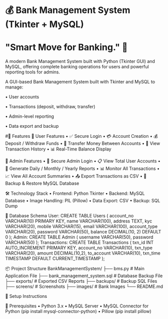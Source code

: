 # 💰 Bank Management System (Tkinter + MySQL)
# "Smart Move for Banking." 🏦
A modern Bank Management System built with Python (Tkinter GUI) and MySQL, offering complete banking operations for users and powerful reporting tools for admins.

A GUI-based Bank Management System built with Tkinter and MySQL to manage:

• User accounts

• Transactions (deposit, withdraw, transfer)

• Admin-level reporting

• Data export and backup

#🚀 Features
👤 User Features
•	✅ Secure Login
•	💳 Account Creation
•	💰 Deposit / Withdraw Funds
•	🔁 Transfer Money Between Accounts
•	📄 View Transaction History
•	📊 Real-Time Balance Display

👮 Admin Features
•	🔐 Secure Admin Login
•	📋 View Total User Accounts
•	🧾 Generate Daily / Monthly / Yearly Reports
•	📊 Monitor All Transactions
•	📈 View All Account Summaries
•	📤 Export Transactions as CSV
•	💾 Backup & Restore MySQL Database

🛠️ Technology Stack
• Frontend: Python Tkinter
• Backend: MySQL Database
• Image Handling: PIL (Pillow)
• Data Export: CSV
• Backup: SQL Dump

🧱 Database Schema
User: 
CREATE TABLE Users (
    account_no VARCHAR(10) PRIMARY KEY,
    name VARCHAR(100),
    address TEXT,
    kyc VARCHAR(20),
    mobile VARCHAR(15),
    email VARCHAR(100),
    account_type VARCHAR(20),
    password VARCHAR(50),
    balance DECIMAL(10, 2) DEFAULT 0
);
Admin: 
CREATE TABLE Admin (
    username VARCHAR(50),
    password VARCHAR(50)
);
Transactions: 
CREATE TABLE Transactions (
    txn_id INT AUTO_INCREMENT PRIMARY KEY,
    account_no VARCHAR(10),
    txn_type VARCHAR(20),
    amount DECIMAL(10,2),
    to_account VARCHAR(10),
    txn_time TIMESTAMP DEFAULT CURRENT_TIMESTAMP
);

📦 Project Structure
BankManagementSystem/
├── bms.py                 # Main Application File
├── bank_management_system.sql  # Database Backup File
├── exports/               # Exported CSV Reports
├── backups/               # Backup SQL Files
├── screens/               # Screenshots
├── images/                # Bank Images
└── README.md

🔧 Setup Instructions

🔽 Prerequisites
• Python 3.x
• MySQL Server
• MySQL Connector for Python (pip install mysql-connector-python)
• Pillow (pip install pillow)
